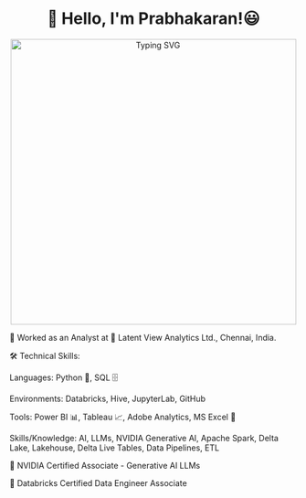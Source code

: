 <h1 align="center"> 👋 Hello, I'm Prabhakaran!😃</h1>
<p align="center">  
   <a href="https://git.io/typing-svg">
       <a href="https://git.io/typing-svg">
        <img width="500" src="https://readme-typing-svg.demolab.com?font=Fira+Code&pause=1000&size=18&color=267CB9&center=true&vCenter=true&width=500&lines=2.8+years+of+work+experience;ML+%7C+Data+Science+%7C+Data+Analytics+Enthusiast" alt="Typing SVG" />
    </a>
</p>

💼 Worked as an Analyst at 📍 Latent View Analytics Ltd., Chennai, India.

🛠️ Technical Skills:

Languages: Python 🐍, SQL 🗄️

Environments: Databricks, Hive, JupyterLab, GitHub

Tools: Power BI 📊, Tableau 📈, Adobe Analytics, MS Excel 📑

Skills/Knowledge: AI, LLMs, NVIDIA Generative AI, Apache Spark, Delta Lake, Lakehouse, Delta Live Tables, Data Pipelines, ETL

🥇 NVIDIA Certified Associate - Generative AI LLMs 

🏅 Databricks Certified Data Engineer Associate 

